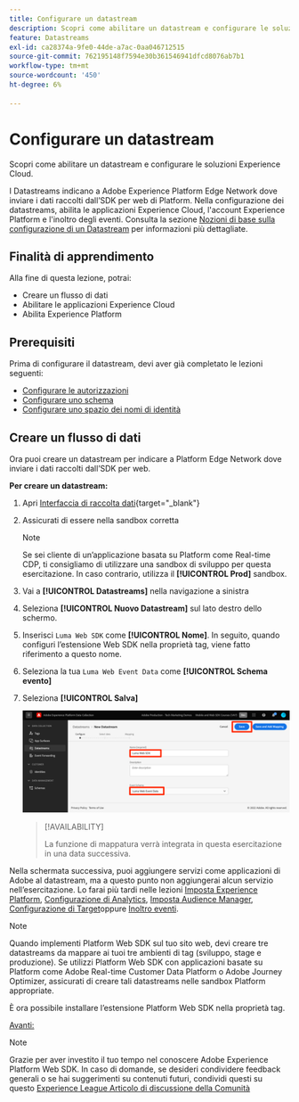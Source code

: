 ```yaml
---
title: Configurare un datastream
description: Scopri come abilitare un datastream e configurare le soluzioni Experience Cloud. Questa lezione fa parte dell’esercitazione Implementa Adobe Experience Cloud con SDK per web.
feature: Datastreams
exl-id: ca28374a-9fe0-44de-a7ac-0aa046712515
source-git-commit: 762195148f7594e30b361546941dfcd8076ab7b1
workflow-type: tm+mt
source-wordcount: '450'
ht-degree: 6%

---
```


# Configurare un datastream

Scopri come abilitare un datastream e configurare le soluzioni Experience Cloud.

I Datastreams indicano a Adobe Experience Platform Edge Network dove inviare i dati raccolti dall’SDK per web di Platform. Nella configurazione dei datastreams, abilita le applicazioni Experience Cloud, l&#39;account Experience Platform e l&#39;inoltro degli eventi. Consulta la sezione [Nozioni di base sulla configurazione di un Datastream](https://experienceleague.adobe.com/docs/experience-platform/edge/fundamentals/datastreams.html?lang=en) per informazioni più dettagliate.

## Finalità di apprendimento

Alla fine di questa lezione, potrai:

* Creare un flusso di dati
* Abilitare le applicazioni Experience Cloud
* Abilita Experience Platform

## Prerequisiti

Prima di configurare il datastream, devi aver già completato le lezioni seguenti:

* [Configurare le autorizzazioni](configure-permissions.md)
* [Configurare uno schema](configure-schemas.md)
* [Configurare uno spazio dei nomi di identità](configure-identities.md)

## Creare un flusso di dati

Ora puoi creare un datastream per indicare a Platform Edge Network dove inviare i dati raccolti dall’SDK per web.

**Per creare un datastream:**

1. Apri [Interfaccia di raccolta dati](https://launch.adobe.com/){target=&quot;_blank&quot;}
1. Assicurati di essere nella sandbox corretta

   >[!NOTE]
   >
   >Se sei cliente di un’applicazione basata su Platform come Real-time CDP, ti consigliamo di utilizzare una sandbox di sviluppo per questa esercitazione. In caso contrario, utilizza il **[!UICONTROL Prod]** sandbox.

1. Vai a **[!UICONTROL Datastreams]** nella navigazione a sinistra
1. Seleziona **[!UICONTROL Nuovo Datastream]** sul lato destro dello schermo.
1. Inserisci `Luma Web SDK` come **[!UICONTROL Nome]**. In seguito, quando configuri l’estensione Web SDK nella proprietà tag, viene fatto riferimento a questo nome.
1. Seleziona la tua `Luma Web Event Data` come **[!UICONTROL Schema evento]**
1. Seleziona **[!UICONTROL Salva]**

   ![Creare il datastream](assets/datastream-create-datastream.png)

   >[!AVAILABILITY]
   >
   >La funzione di mappatura verrà integrata in questa esercitazione in una data successiva.




Nella schermata successiva, puoi aggiungere servizi come applicazioni di Adobe al datastream, ma a questo punto non aggiungerai alcun servizio nell’esercitazione. Lo farai più tardi nelle lezioni [Imposta Experience Platform](setup-experience-platform.md), [Configurazione di Analytics](setup-analytics.md), [Imposta Audience Manager](setup-audience-manager.md), [Configurazione di Target](setup-target.md)oppure [Inoltro eventi](setup-event-forwarding.md).

>[!NOTE]
>
>Quando implementi Platform Web SDK sul tuo sito web, devi creare tre datastreams da mappare ai tuoi tre ambienti di tag (sviluppo, stage e produzione). Se utilizzi Platform Web SDK con applicazioni basate su Platform come Adobe Real-time Customer Data Platform o Adobe Journey Optimizer, assicurati di creare tali datastreams nelle sandbox Platform appropriate.

È ora possibile installare l’estensione Platform Web SDK nella proprietà tag.

[Avanti: ](install-web-sdk.md)

>[!NOTE]
>
>Grazie per aver investito il tuo tempo nel conoscere Adobe Experience Platform Web SDK. In caso di domande, se desideri condividere feedback generali o se hai suggerimenti su contenuti futuri, condividi questi su questo [Experience League Articolo di discussione della Comunità](https://experienceleaguecommunities.adobe.com/t5/adobe-experience-platform-launch/tutorial-discussion-implement-adobe-experience-cloud-with-web/td-p/444996)
